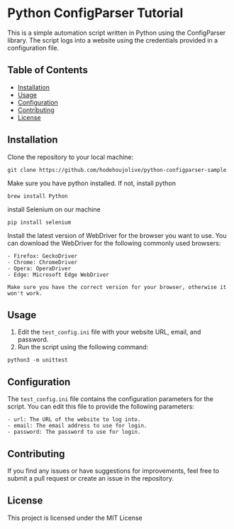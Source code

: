 # Python ConfigParser Tutorial

This is a simple automation script written in Python using the ConfigParser library. The script logs into a website using the credentials provided in a configuration file.

## Table of Contents

* [Installation](#installation)
* [Usage](#usage)
* [Configuration](#configuration)
* [Contributing](#contributing)
* [License](#license)

## Installation

Clone the repository to your local machine:
```
git clone https://github.com/hodehoujolive/python-configparser-sample
```

Make sure you have python installed. If not, install python
```
brew install Python
```

install Selenium on our machine
```
pip install selenium
```

Install the latest version of WebDriver for the browser you want to use. You can download the WebDriver for the following commonly used browsers:

    - Firefox: GeckoDriver
    - Chrome: ChromeDriver
    - Opera: OperaDriver
    - Edge: Microsoft Edge WebDriver
    
    Make sure you have the correct version for your browser, otherwise it won't work.

## Usage

1. Edit the ```test_config.ini``` file with your website URL, email, and password.
2. Run the script using the following command:

```
python3 -m unittest
```

## Configuration

The ```test_config.ini``` file contains the configuration parameters for the script. You can edit this file to provide the following parameters:

    - url: The URL of the website to log into.
    - email: The email address to use for login.
    - password: The password to use for login.

## Contributing

If you find any issues or have suggestions for improvements, feel free to submit a pull request or create an issue in the repository.

## License

This project is licensed under the MIT License
